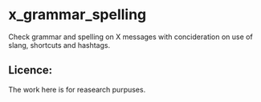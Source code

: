 # x_grammar_spelling
Check grammar and spelling on X messages with concideration on use of slang, shortcuts and hashtags.

## Licence:
The work here is for reasearch purpuses. 
